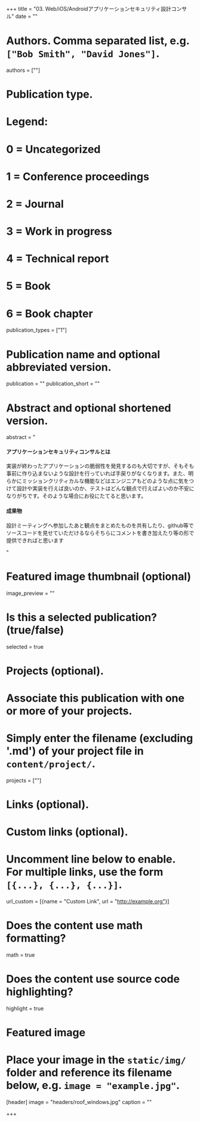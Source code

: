 +++
title = "03. Web/iOS/Androidアプリケーションセキュリティ設計コンサル"
date = ""

# Authors. Comma separated list, e.g. `["Bob Smith", "David Jones"]`.
authors = [""]

# Publication type.
# Legend:
# 0 = Uncategorized
# 1 = Conference proceedings
# 2 = Journal
# 3 = Work in progress
# 4 = Technical report
# 5 = Book
# 6 = Book chapter
publication_types = ["1"]

# Publication name and optional abbreviated version.
publication = ""
publication_short = ""

# Abstract and optional shortened version.
abstract = "<h4>アプリケーションセキュリティコンサルとは</h4><p>実装が終わったアプリケーションの脆弱性を発見するのも大切ですが、そもそも事前に作り込まないような設計を行っていれば手戻りがなくなります。また、明らかにミッションクリティカルな機能などはエンジニアもどのような点に気をつけて設計や実装を行えば良いのか、テストはどんな観点で行えばよいのか不安になりがちです。そのような場合にお役にたてると思います。</p><h4>成果物</h4><p>設計ミーティングへ参加したあと観点をまとめたものを共有したり、github等でソースコードを見せていただけるならそちらにコメントを書き加えたり等の形で提供できればと思います</p>"

# Featured image thumbnail (optional)
image_preview = ""

# Is this a selected publication? (true/false)
selected = true

# Projects (optional).
#   Associate this publication with one or more of your projects.
#   Simply enter the filename (excluding '.md') of your project file in `content/project/`.
projects = [""]

# Links (optional).


# Custom links (optional).
#   Uncomment line below to enable. For multiple links, use the form `[{...}, {...}, {...}]`.
url_custom = [{name = "Custom Link", url = "http://example.org"}]

# Does the content use math formatting?
math = true

# Does the content use source code highlighting?
highlight = true

# Featured image
# Place your image in the `static/img/` folder and reference its filename below, e.g. `image = "example.jpg"`.
[header]
image = "headers/roof_windows.jpg"
caption = ""

+++
